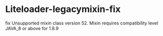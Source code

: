 # Liteloader-legacymixin-fix
fix Unsupported mixin class version 52. Mixin requires compatibility level JAVA_8 or above for 1.8.9
